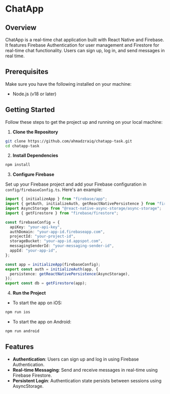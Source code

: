 # ChatApp

## Overview

ChatApp is a real-time chat application built with React Native and Firebase. It features Firebase Authentication for user management and Firestore for real-time chat functionality. Users can sign up, log in, and send messages in real time.

## Prerequisites

Make sure you have the following installed on your machine:

- Node.js (v18 or later)

## Getting Started

Follow these steps to get the project up and running on your local machine:

1. **Clone the Repository**

```bash
git clone https://github.com/ahmadzraiq/chatapp-task.git
cd chatapp-task
```

2. **Install Dependencies**

```bash
npm install
```

3. **Configure Firebase**

Set up your Firebase project and add your Firebase configuration in `config/firebaseConfig.ts`. Here's an example:

```ts
import { initializeApp } from "firebase/app";
import { getAuth, initializeAuth, getReactNativePersistence } from "firebase/auth";
import AsyncStorage from "@react-native-async-storage/async-storage";
import { getFirestore } from "firebase/firestore";

const firebaseConfig = {
  apiKey: "your-api-key",
  authDomain: "your-app-id.firebaseapp.com",
  projectId: "your-project-id",
  storageBucket: "your-app-id.appspot.com",
  messagingSenderId: "your-messaging-sender-id",
  appId: "your-app-id",
};

const app = initializeApp(firebaseConfig);
export const auth = initializeAuth(app, {
  persistence: getReactNativePersistence(AsyncStorage),
});
export const db = getFirestore(app);
```

4. **Run the Project**

- To start the app on iOS:

```bash
npm run ios
```

- To start the app on Android:

```bash
npm run android
```

## Features

- **Authentication**: Users can sign up and log in using Firebase Authentication.
- **Real-time Messaging**: Send and receive messages in real-time using Firebase Firestore.
- **Persistent Login**: Authentication state persists between sessions using AsyncStorage.
